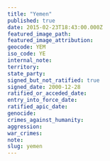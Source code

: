 ```yaml
---
title: "Yemen"
published: true
date: 2015-02-23T18:43:00.000Z
featured_image_path:
featured_image_attribution:
geocode: YEM
iso_code: YE
internal_note:
territory:
state_party:
signed_but_not_ratified: true
signed_date: 2000-12-28
ratified_or_acceded_date:
entry_into_force_date:
ratified_apic_date:
genocide:
crimes_against_humanity:
aggression:
war_crimes:
note:
slug: yemen
---
```

